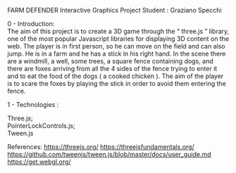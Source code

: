 FARM DEFENDER
Interactive Graphics Project
Student : Graziano Specchi

0 - Introduction:     
The aim of this project is to create a 3D game through the “​ three.js​ ”
library, one of the most popular Javascript libraries for displaying 3D
content on the web. The player is in first person, so he can move on the
field and can also jump. He is in a farm and he has a stick in his right
hand. In the scene there are a windmill, a well, some trees, a square
fence containing dogs, and there are foxes arriving from all the 4 sides
of the fence trying to enter it and to eat the food of the dogs ( a cooked
chicken ). The aim of the player is to scare the foxes by playing the stick
in order to avoid them entering the fence.

1 - Technologies :
      
Three.js;  
PointerLockControls.js;   
Tween.js

References:
https://threejs.org/
https://threejsfundamentals.org/
https://github.com/tweenjs/tween.js/blob/master/docs/user_guide.md
https://get.webgl.org/
